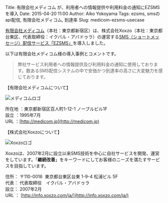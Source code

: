 Title: 有限会社メディコム が、利用者への情報提供や利用料金の通知にEZSMSを導入
Date: 2015-04-20 11:00
Author: Aiko Yokoyama
Tags: ezsms, smsのapi配信, 有限会社メディコム, 到達率
Slug: medicom-ezsms-usecase

[有限会社メディコム](http://medicom.jp)（本社：東京都新宿区）は、株式会社Xoxzo（本社：東京都台東区、代表取締役：イクバル・アバドゥラ）の運営する[SMS（ショートメッセージ）配信サービス「EZSMS」](http://www.ezsms.biz/ja)を導入しました。 

以下は有限会社メディコム様の導入事例とコメントです。

> 弊社サービス利用者への情報提供及び利用料金の通知に使用しております。数あるSMS配信システムの中で安価かつ到達率の高さに大変魅力を感じております。

【有限会社メディコムについて】

![メディコムロゴ]({filename}/images/client-logos/medicom-logo.jpg)

所在地  ：東京都新宿区百人町1-12-1 ノーブルビル1F   
設立    ：1995年7月  
URL     ：[http://medicom.jp](http://medicom.jp) 

【株式会社Xoxzoについて】

![Xoxzoロゴ]({filename}/images/xoxzo-logo-02.png)

Xoxzoは、2007年2月に設立以来SMS技術を中心に自社サービスを開発、運営をしています。「**継続改善**」をキーワードにしてお客様のニーズを満たすサービスを目指しています。

住所： 〒110-0016  東京都台東区台東 1-9-4 松浦ビル 5F  
代表： 代表取締役　イクバル・アバドゥラ  
設立： 2007年2月  
URL ： [http://info.xoxzo.com/ja/](http://info.xoxzo.com/ja/)

